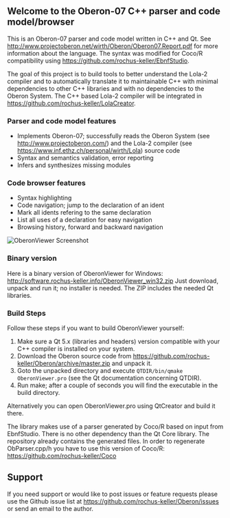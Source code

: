 ## Welcome to the Oberon-07 C++ parser and code model/browser

This is an Oberon-07 parser and code model written in C++ and Qt. See http://www.projectoberon.net/wirth/Oberon/Oberon07.Report.pdf for more information about the language. The syntax was modified for Coco/R compatibility using https://github.com/rochus-keller/EbnfStudio. 

The goal of this project is to build tools to better understand the Lola-2 compiler and to automatically translate it to maintainable C++ with minimal dependencies to other C++ libraries and with no dependencies to the Oberon System. The C++ based Lola-2 compiler will be integrated in https://github.com/rochus-keller/LolaCreator.

### Parser and code model features

- Implements Oberon-07; successfully reads the Oberon System (see http://www.projectoberon.com/) and the Lola-2 compiler (see https://www.inf.ethz.ch/personal/wirth/Lola) source code
- Syntax and semantics validation, error reporting
- Infers and synthesizes missing modules

### Code browser features

- Syntax highlighting
- Code navigation; jump to the declaration of an ident
- Mark all idents refering to the same declaration
- List all uses of a declaration for easy navigation
- Browsing history, forward and backward navigation


![OberonViewer Screenshot](http://software.rochus-keller.info/oberonviewer_screenshot_1.png)

### Binary version

Here is a binary version of OberonViewer for Windows: http://software.rochus-keller.info/OberonViewer_win32.zip
Just download, unpack and run it; no installer is needed. The ZIP includes the needed Qt libraries.

### Build Steps

Follow these steps if you want to build OberonViewer yourself:

1. Make sure a Qt 5.x (libraries and headers) version compatible with your C++ compiler is installed on your system.
1. Download the Oberon source code from https://github.com/rochus-keller/Oberon/archive/master.zip and unpack it.
1. Goto the unpacked directory and execute `QTDIR/bin/qmake OberonViewer.pro` (see the Qt documentation concerning QTDIR).
1. Run make; after a couple of seconds you will find the executable in the build directory.

Alternatively you can open OberonViewer.pro using QtCreator and build it there.

The library makes use of a parser generated by Coco/R based on input from EbnfStudio. There is no other dependency than the Qt Core library.
The repository already contains the generated files. In order to regenerate ObParser.cpp/h you have to use this version of Coco/R: https://github.com/rochus-keller/Coco

## Support
If you need support or would like to post issues or feature requests please use the Github issue list at https://github.com/rochus-keller/Oberon/issues or send an email to the author.




